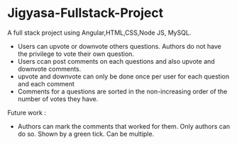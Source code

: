 # Jigyasa-Fullstack-Project

A full stack project using Angular,HTML,CSS,Node JS, MySQL.

- Users can upvote or downvote others questions. Authors do not have the privilege to vote their own question. 
- Users ccan post comments on each questions and also upvote and downvote comments.
- upvote and downvote can only be done once per user for each question and each comment
- Comments for a questions are sorted in the non-increasing order of the number of votes they have. 

Future work :
- Authors can mark the comments that worked for them. Only authors can do so. Shown by a green tick. Can be multiple.